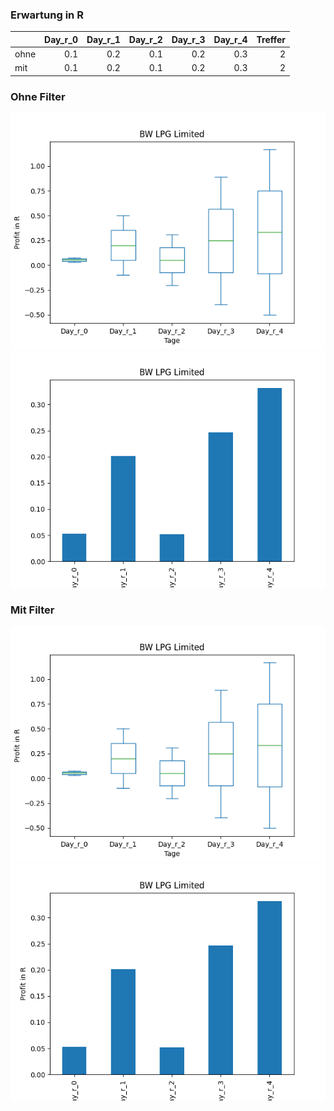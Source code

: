 ### Erwartung in R
|      |   Day_r_0 |   Day_r_1 |   Day_r_2 |   Day_r_3 |   Day_r_4 |   Treffer |
|:-----|----------:|----------:|----------:|----------:|----------:|----------:|
| ohne |       0.1 |       0.2 |       0.1 |       0.2 |       0.3 |         2 |
| mit  |       0.1 |       0.2 |       0.1 |       0.2 |       0.3 |         2 |

### Ohne Filter
![image info](./data/BWLP_box_all.png)
![image info](./data/BWLP_median_all.png)

### Mit Filter
![image info](./data/BWLP_box_filtered.png)
![image info](./data/BWLP_median_filtered.png)